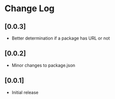 # Change Log

## [0.0.3]

- Better determination if a package has URL or not

## [0.0.2]

- Minor changes to package.json

## [0.0.1]

- Initial release
